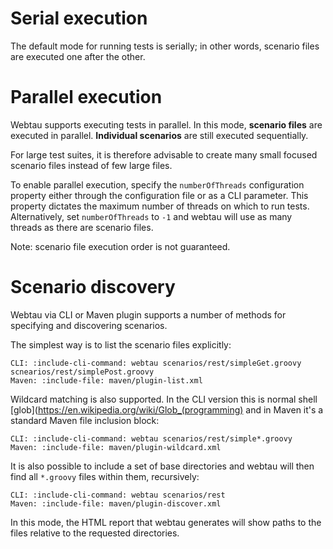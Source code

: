 # Serial execution

The default mode for running tests is serially; in other words, scenario files are executed one after the other.

# Parallel execution

Webtau supports executing tests in parallel.  In this mode, **scenario files** are executed in parallel.  **Individual 
scenarios** are still executed sequentially.

For large test suites, it is therefore advisable to create many small focused scenario files instead of few large files.

To enable parallel execution, specify the `numberOfThreads` configuration property either through the configuration file
or as a CLI parameter.  This property dictates the maximum number of threads on which to run tests.  Alternatively,
set `numberOfThreads` to `-1` and webtau will use as many threads as there are scenario files.

Note: scenario file execution order is not guaranteed.

# Scenario discovery

Webtau via CLI or Maven plugin supports a number of methods for specifying and discovering scenarios.

The simplest way is to list the scenario files explicitly:

```tabs
CLI: :include-cli-command: webtau scenarios/rest/simpleGet.groovy scnearios/rest/simplePost.groovy
Maven: :include-file: maven/plugin-list.xml
```

Wildcard matching is also supported.  In the CLI version this is normal shell [glob](https://en.wikipedia.org/wiki/Glob_(programming)
and in Maven it's a standard Maven file inclusion block:

```tabs
CLI: :include-cli-command: webtau scenarios/rest/simple*.groovy
Maven: :include-file: maven/plugin-wildcard.xml
```

It is also possible to include a set of base directories and webtau will then find all `*.groovy` files within
them, recursively:

```tabs
CLI: :include-cli-command: webtau scenarios/rest
Maven: :include-file: maven/plugin-discover.xml
```

In this mode, the HTML report that webtau generates will show paths to the files relative to the
requested directories.
